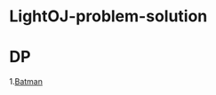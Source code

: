 # LightOJ-problem-solution
# DP
1.[Batman](https://github.com/anik107/LightOJ-problem-solution/blob/main/DP/Batman.cpp)
